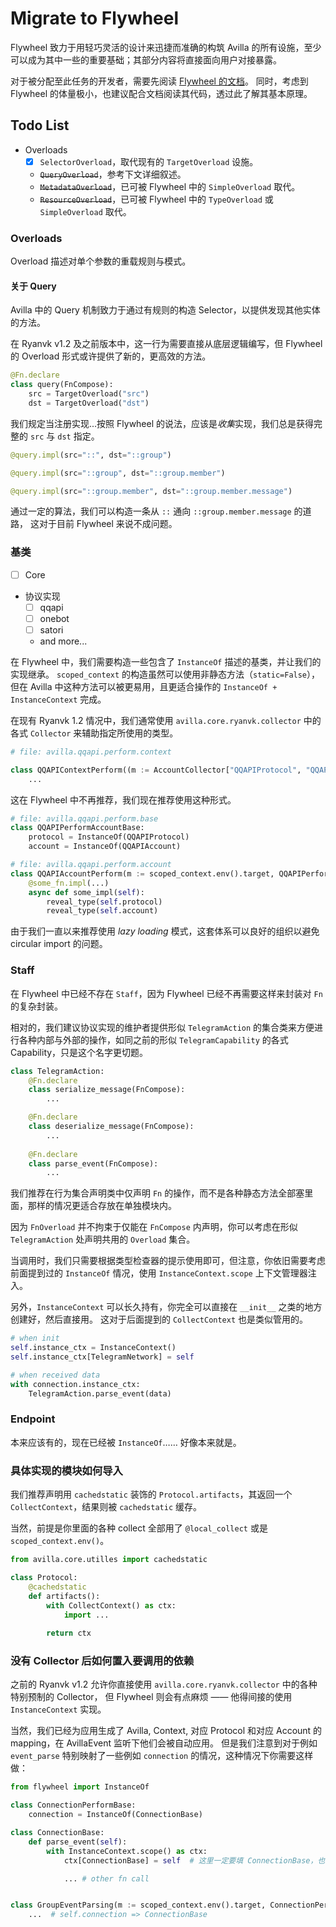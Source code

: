 # Migrate to Flywheel

Flywheel 致力于用轻巧灵活的设计来迅捷而准确的构筑 Avilla 的所有设施，至少可以成为其中一些的重要基础；其部分内容将直接面向用户对接暴露。

对于被分配至此任务的开发者，需要先阅读 [Flywheel 的文档](https://github.com/GreyElaina/RvFlywheel#readme)。
同时，考虑到 Flywheel 的体量极小，也建议配合文档阅读其代码，透过此了解其基本原理。

## Todo List

- Overloads
  - [x] `SelectorOverload`，取代现有的 `TargetOverload` 设施。
  - ~~`QueryOverload`~~，参考下文详细叙述。
  - ~~`MetadataOverload`~~，已可被 Flywheel 中的 `SimpleOverload` 取代。
  - ~~`ResourceOverload`~~，已可被 Flywheel 中的 `TypeOverload` 或 `SimpleOverload` 取代。

### Overloads

Overload 描述对单个参数的重载规则与模式。

#### 关于 Query

Avilla 中的 Query 机制致力于通过有规则的构造 Selector，以提供发现其他实体的方法。

在 Ryanvk v1.2 及之前版本中，这一行为需要直接从底层逻辑编写，但 Flywheel 的 Overload 形式或许提供了新的，更高效的方法。

```python
@Fn.declare
class query(FnCompose):
    src = TargetOverload("src")
    dst = TargetOverload("dst")
```

我们规定当注册实现...按照 Flywheel 的说法，应该是*收集*实现，我们总是获得完整的 `src` 与 `dst` 指定。

```python
@query.impl(src="::", dst="::group")

@query.impl(src="::group", dst="::group.member")

@query.impl(src="::group.member", dst="::group.member.message")
```

通过一定的算法，我们可以构造一条从 `::` 通向 `::group.member.message` 的道路，
这对于目前 Flywheel 来说不成问题。

### 基类

- [ ] Core
- 协议实现
  - [ ] qqapi
  - [ ] onebot
  - [ ] satori
  - and more...

在 Flywheel 中，我们需要构造一些包含了 `InstanceOf` 描述的基类，并让我们的实现继承。
`scoped_context` 的构造虽然可以使用非静态方法（`static=False`），
但在 Avilla 中这种方法可以被更易用，且更适合操作的 `InstanceOf + InstanceContext` 完成。

在现有 Ryanvk 1.2 情况中，我们通常使用 `avilla.core.ryanvk.collector` 中的各式 `Collector` 来辅助指定所使用的类型。

```python
# file: avilla.qqapi.perform.context

class QQAPIContextPerform((m := AccountCollector["QQAPIProtocol", "QQAPIAccount"]())._):
    ...
```

这在 Flywheel 中不再推荐，我们现在推荐使用这种形式。

```python
# file: avilla.qqapi.perform.base
class QQAPIPerformAccountBase:
    protocol = InstanceOf(QQAPIProtocol)
    account = InstanceOf(QQAPIAccount)

# file: avilla.qqapi.perform.account
class QQAPIAccountPerform(m := scoped_context.env().target, QQAPIPerformAccountBase):
    @some_fn.impl(...)
    async def some_impl(self):
        reveal_type(self.protocol)
        reveal_type(self.account)
```

由于我们一直以来推荐使用 *lazy loading* 模式，这套体系可以良好的组织以避免 circular import 的问题。

### Staff

在 Flywheel 中已经不存在 `Staff`，因为 Flywheel 已经不再需要这样来封装对 `Fn` 的复杂封装。

相对的，我们建议协议实现的维护者提供形似 `TelegramAction` 的集合类来方便进行各种内部与外部的操作，如同之前的形似 `TelegramCapability` 的各式 Capability，只是这个名字更切题。

```python
class TelegramAction:
    @Fn.declare
    class serialize_message(FnCompose):
        ...

    @Fn.declare
    class deserialize_message(FnCompose):
        ...
    
    @Fn.declare
    class parse_event(FnCompose):
        ...
```

我们推荐在行为集合声明类中仅声明 `Fn` 的操作，而不是各种静态方法全部塞里面，那样的情况更适合存放在单独模块内。

因为 `FnOverload` 并不拘束于仅能在 `FnCompose` 内声明，你可以考虑在形似 `TelegramAction` 处声明共用的 `Overload` 集合。

当调用时，我们只需要根据类型检查器的提示使用即可，但注意，你依旧需要考虑前面提到过的 `InstanceOf` 情况，使用 `InstanceContext.scope` 上下文管理器注入。

另外，`InstanceContext` 可以长久持有，你完全可以直接在 `__init__` 之类的地方创建好，然后直接用。
这对于后面提到的 `CollectContext` 也是类似管用的。

```python
# when init
self.instance_ctx = InstanceContext()
self.instance_ctx[TelegramNetwork] = self

# when received data
with connection.instance_ctx:
    TelegramAction.parse_event(data)
```

### Endpoint

本来应该有的，现在已经被 `InstanceOf`…… 好像本来就是。

### 具体实现的模块如何导入

我们推荐声明用 `cachedstatic` 装饰的 `Protocol.artifacts`，其返回一个 `CollectContext`，结果则被 `cachedstatic` 缓存。

当然，前提是你里面的各种 collect 全部用了 `@local_collect` 或是 `scoped_context.env()`。

```python
from avilla.core.utilles import cachedstatic

class Protocol:
    @cachedstatic
    def artifacts():
        with CollectContext() as ctx:
            import ...
        
        return ctx
```


### 没有 Collector 后如何置入要调用的依赖

之前的 Ryanvk v1.2 允许你直接使用 `avilla.core.ryanvk.collector` 中的各种特别预制的 Collector，
但 Flywheel 则会有点麻烦 —— 他得间接的使用 `InstanceContext` 实现。

当然，我们已经为应用生成了 Avilla, Context, 对应 Protocol 和对应 Account 的 mapping，在 AvillaEvent 监听下他们会被自动应用。
但是我们注意到对于例如 `event_parse` 特别映射了一些例如 `connection` 的情况，这种情况下你需要这样做：

```python
from flywheel import InstanceOf

class ConnectionPerformBase:
    connection = InstanceOf(ConnectionBase)

class ConnectionBase:
    def parse_event(self):
        with InstanceContext.scope() as ctx:
            ctx[ConnectionBase] = self  # 这里一定要填 ConnectionBase，也就是基类，如果你用了的话。

            ... # other fn call


class GroupEventParsing(m := scoped_context.env().target, ConnectionPerformBase):
    ...  # self.connection => ConnectionBase
```
